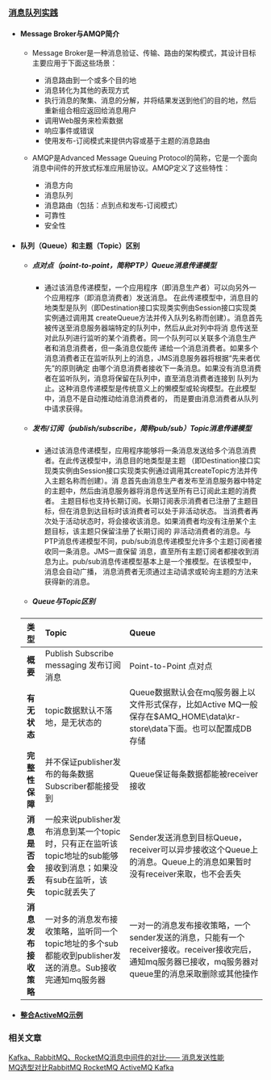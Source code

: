 ### [消息队列实践](https://github.com/timebusker/spring-boot/tree/master/spring-boot-18-MQ/)  

- #### Message Broker与AMQP简介
  + Message Broker是一种消息验证、传输、路由的架构模式，其设计目标主要应用于下面这些场景：
     * 消息路由到一个或多个目的地  
	 * 消息转化为其他的表现方式  
	 * 执行消息的聚集、消息的分解，并将结果发送到他们的目的地，然后重新组合相应返回给消息用户  
	 * 调用Web服务来检索数据  
	 * 响应事件或错误  
	 * 使用发布-订阅模式来提供内容或基于主题的消息路由  
	 
  + AMQP是Advanced Message Queuing Protocol的简称，它是一个面向消息中间件的开放式标准应用层协议。AMQP定义了这些特性：
     * 消息方向  
     * 消息队列  
     * 消息路由（包括：点到点和发布-订阅模式）  	 
	 * 可靠性  
	 * 安全性  
	 
- #### 队列（Queue）和主题（Topic）区别  
  + ##### 点对点（point-to-point，简称PTP）Queue消息传递模型  
    * 通过该消息传递模型，一个应用程序（即消息生产者）可以向另外一个应用程序（即消息消费者）发送消息。
	在此传递模型中，消息目的地类型是队列（即Destination接口实现类实例由Session接口实现类实例通过调用其
	createQueue方法并传入队列名称而创建）。消息首先被传送至消息服务器端特定的队列中，然后从此对列中将消
	息传送至对此队列进行监听的某个消费者。同一个队列可以关联多个消息生产者和消息消费者，但一条消息仅能传
	递给一个消息消费者。如果多个消息消费者正在监听队列上的消息，JMS消息服务器将根据“先来者优先”的原则确定
	由哪个消息消费者接收下一条消息。如果没有消息消费者在监听队列，消息将保留在队列中，直至消息消费者连接到
	队列为止。这种消息传递模型是传统意义上的懒模型或轮询模型。在此模型中，消息不是自动推动给消息消费者的，
	而是要由消息消费者从队列中请求获得。   
  + ##### 发布/订阅（publish/subscribe，简称pub/sub）Topic消息传递模型
    * 通过该消息传递模型，应用程序能够将一条消息发送给多个消息消费者。在此传送模型中，消息目的地类型是主题
	（即Destination接口实现类实例由Session接口实现类实例通过调用其createTopic方法并传入主题名称而创建）。消
	息首先由消息生产者发布至消息服务器中特定的主题中，然后由消息服务器将消息传送至所有已订阅此主题的消费者。
	主题目标也支持长期订阅。长期订阅表示消费者已注册了主题目标，但在消息到达目标时该消费者可以处于非活动状态。
	当消费者再次处于活动状态时，将会接收该消息。如果消费者均没有注册某个主题目标，该主题只保留注册了长期订阅的
	非活动消费者的消息。与PTP消息传递模型不同，pub/sub消息传递模型允许多个主题订阅者接收同一条消息。JMS一直保留
	消息，直至所有主题订阅者都接收到消息为止。pub/sub消息传递模型基本上是一个推模型。在该模型中，消息会自动广播，
	消息消费者无须通过主动请求或轮询主题的方法来获得新的消息。  
  + ##### Queue与Topic区别   
  
  | 类型     |    Topic | Queue  |  
  | :--------: | :--------| :------- |  
  | **概要**  | Publish Subscribe messaging 发布订阅消息 |  Point-to-Point 点对点   |
  | **有无状态**     |   topic数据默认不落地，是无状态的  |  Queue数据默认会在mq服务器上以文件形式保存，比如Active MQ一般保存在$AMQ_HOME\data\kr-store\data下面。也可以配置成DB存储  |  
  | **完整性保障**      |    并不保证publisher发布的每条数据Subscriber都能接受到  | Queue保证每条数据都能被receiver接收  |  
  | **消息是否会丢失**      |   一般来说publisher发布消息到某一个topic时，只有正在监听该topic地址的sub能够接收到消息；如果没有sub在监听，该topic就丢失了 | Sender发送消息到目标Queue，receiver可以异步接收这个Queue上的消息。Queue上的消息如果暂时没有receiver来取，也不会丢失  |  
  | **消息发布接收策略**      |    一对多的消息发布接收策略，监听同一个topic地址的多个sub都能收到publisher发送的消息。Sub接收完通知mq服务器  | 一对一的消息发布接收策略，一个sender发送的消息，只能有一个receiver接收。receiver接收完后，通知mq服务器已接收，mq服务器对queue里的消息采取删除或其他操作  |   
  
  
  
- #### [整合ActiveMQ示例](https://github.com/timebusker/spring-boot/tree/master/spring-boot-18-MQ/spring-boot-18-MQ-activemq/)


### 相关文章

[Kafka、RabbitMQ、RocketMQ消息中间件的对比—— 消息发送性能](https://yq.aliyun.com/articles/25385)  
[MQ选型对比RabbitMQ RocketMQ ActiveMQ Kafka](http://blog.csdn.net/oMaverick1/article/details/51331004)  

